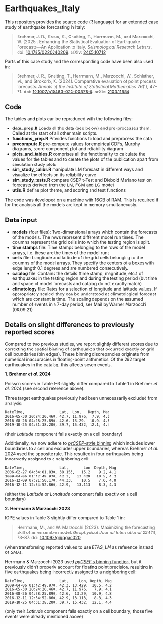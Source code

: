 # Earthquakes_Italy

This repository provides the source code (_R_ language) for an extended case study of earthquake forecasting in
Italy:

> Brehmer, J. R., Kraus, K., Gneiting, T., Herrmann, M., and Marzocchi, W. (2025).
> Enhancing the Statistical Evaluation of Earthquake Forecasts—An Application to Italy.
> _Seismological Research Letters_.
> doi: [10.1785/0220240209](https://doi.org/10.1785/0220240209).
> arXiv: [2405.10712](https://arxiv.org/abs/2405.10712)

Parts of this case study and the corresponding code have been also used in:

> Brehmer, J. R., Gneiting, T., Herrmann, M., Marzocchi, W., Schlather, M., and Strokorb, K. (2024).
> Comparative evaluation of point process forecasts.
> _Annals of the Institute of Statistical Mathematics 76_(1), 47–71.
> doi: [10.1007/s10463-023-00875-5](https://doi.org/10.1007/s10463-023-00875-5).
> arXiv: [2103.11884](https://arxiv.org/abs/2103.11884)

## Code

The tables and plots can be reproduced with the following files:

- **data_prep.R** Loads all the data (see below) and pre-processes them. Called at
the start of all other main scripts.
- **functions_prep.R** Provides functions to load and preprocess the data
- **precompute.R** pre-compute values for empirical CDFs, Murphy
diagrams, score component plot and reliability diagram
- **plots_and_tables.R** comprises all the functionality to calculate the values for the
tables and to create the plots of the publication apart from simulation study plots
- **sim_study_calibr.R** manipulate LM forecast in different ways and visualize the effects
on its reliability curve
- **sim_study_tests.R** compare CSEP t-Test and Diebold Mariano test on forecasts derived from the LM, FCM and LG model
- **utils.R** define plot theme, and scoring and test functions

The code was developed on a machine with 16GB of RAM. This is required if for the analysis all the models are
kept in memory simultaneously.

## Data input

- **models** (four files): Two-dimensional arrays which contain the forecasts of
the models. The rows represent different model run times. The columns represent
the grid cells into which the testing region is split.
- **time stamps** file: Time stamps belonging to the rows of the model arrays, i.e.
these are the times of the model runs
- **cells** file: Longitude and latitude of the grid cells belonging to the columns
of the model arrays. They specify the centers of a boxes with edge length 0.1
degrees and are numbered consecutively.
- **catalog** file: Contains the details (time stamp, magnitude, etc.) of
earthquakes in the testing region and during the testing period (but time and
space of model forecasts and catalog do not exactly match)
- **climatology** file: Rates for a selection of longitude and latitude values. If
appropriately scaled, they can be understood as climatological forecast which
are constant in time. The scaling depends on the assumed number of events in a
7-day period, see Mail by Warner Marzocchi (08.09.21)


## Details on slight differences to previously reported scores

Compared to two previous studies, we report slightly different scores due to correcting the
spatial binning of earthquakes that occurred exactly on grid cell boundaries (bin edges).
These binning discrepancies originate from numerical inaccuracies in floating-point arithmetics.
Of the 262 target earthquakes in the catalog, this affects seven events.


**1. Brehmer _et al._ 2024**

Poisson scores in Table 1–3 slightly differ compared to Table 1 in Brehmer _et al._ 2024 (see second reference above).

Three target earthquakes previously had been unnecessarily excluded from analysis:
```
DateTime,                Lat,  Lon,   Depth, Mag
2016-05-30 20:24:20.460, 42.7, 11.976,  7.9, 4.1
2016-08-26 04:28:25.890, 42.6, 13.29,  10.9, 4.8
2019-10-25 04:31:38.200, 39.7, 15.432, 12.1, 4.4
```
(their _Latitude_ component falls exactly on a cell boundary)

Additionally, we now adhere to [_pyCSEP_-style binning](https://docs.cseptesting.org/reference/generated/csep.utils.calc.bin1d_vec.html)
which includes lower boundaries to a cell and excludes upper boundaries,
whereas Brehmer _et al._ 2024 used the opposite rule.
This resulted in four earthquakes being incorrectly assigned to a neighboring cell:
```
DateTime,                Lat,       Lon, Depth, Mag
2006-02-27 04:34:01.830, 38.155,   15.2,   9.2, 4.1
2009-04-06 01:42:49.970, 42.3,   13.429,  10.5, 4.2
2016-12-09 07:21:50.170, 44.33,    10.5,   7.6, 4.0
2016-12-11 12:54:52.860, 42.9,   13.113,   8.3, 4.3
```
(either the _Latitude_ or _Longitude_ component falls exactly on a cell boundary)


**2. Herrmann & Marzocchi 2023**

IGPE values in Table 3 slightly differ compared to Table 1 in:

> Herrmann, M., and W. Marzocchi (2023).
> Maximizing the forecasting skill of an ensemble model.
> _Geophysical Journal International 234_(1), 73–87.
> doi: [10.1093/gji/ggad020](https://doi.org/10.1093/gji/ggad020)

(when transforming reported values to use _ETAS_LM_ as reference instead of _SMA_).

Herrmann & Marzocchi 2023 used [_pyCSEP_'s binning function](https://docs.cseptesting.org/reference/generated/csep.utils.calc.bin1d_vec.html),
but it previously [didn't properly account for floating point precision](https://github.com/SCECcode/pycsep/issues/255),
resulting in five earthquakes being incorrectly assigned to a neighboring cell:
```
DateTime,                Lat,     Lon, Depth, Mag
2009-04-06 01:42:49.970, 42.3, 13.429,  10.5, 4.2
2016-05-30 20:24:20.460, 42.7, 11.976,   7.9, 4.1
2016-08-26 04:28:25.890, 42.6,  13.29,  10.9, 4.8
2016-12-11 12:54:52.860, 42.9, 13.113,   8.3, 4.3
2019-10-25 04:31:38.200, 39.7, 15.432,  12.1, 4.4
```
(only their _Latitude_ component falls exactly on a cell boundary; those five events were already mentioned above)

